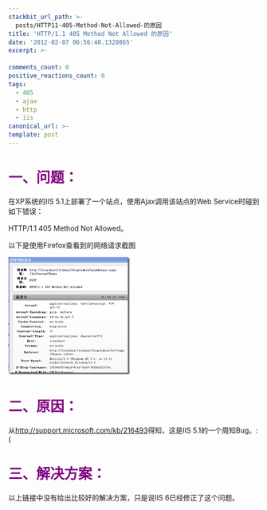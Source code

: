 ```yaml
---
stackbit_url_path: >-
  posts/HTTP11-405-Method-Not-Allowed-的原因
title: 'HTTP/1.1 405 Method Not Allowed 的原因'
date: '2012-02-07 06:56:40.1320865'
excerpt: >-
  
comments_count: 0
positive_reactions_count: 0
tags: 
  - 405
  - ajax
  - http
  - iis
canonical_url: >-
template: post
---
```

<h1><font color="#800080">一、问题：</font></h1>  <p>在XP系统的IIS 5.1上部署了一个站点，使用Ajax调用该站点的Web Service时碰到如下错误：</p>  <p>HTTP/1.1 405 Method Not Allowed。</p>  <p>以下是使用Firefox查看到的网络请求截图</p> <a href="https://raw.githubusercontent.com/Jeff-Tian/blogengine.net/master/Source/BlogEngine/BlogEngine.NET/App_Data/files/image_437.png"><img style="border-bottom: 0px; border-left: 0px; display: inline; border-top: 0px; border-right: 0px" title="HTTP/1.1 405 Method Not Allowed 的原因" border="0" alt="HTTP/1.1 405 Method Not Allowed 的原因" src="https://raw.githubusercontent.com/Jeff-Tian/blogengine.net/master/Source/BlogEngine/BlogEngine.NET/App_Data/files/image_thumb_171.png" width="244" height="236" /></a>   <p></p>  <h1><font color="#800080">二、原因：</font></h1>  <p>从<a href="http://support.microsoft.com/kb/216493">http://support.microsoft.com/kb/216493</a>得知，这是IIS 5.1的一个周知Bug。: (</p>  <h1><font color="#800080">三、解决方案：</font></h1>  <p>以上链接中没有给出比较好的解决方案，只是说IIS 6已经修正了这个问题。</p>